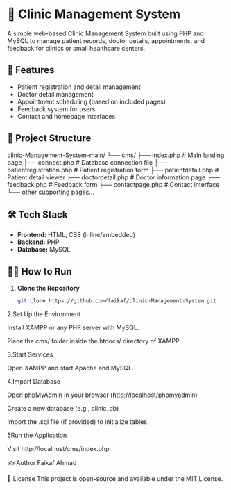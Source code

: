 # 🏥 Clinic Management System

A simple web-based Clinic Management System built using PHP and MySQL to manage patient records, doctor details, appointments, and feedback for clinics or small healthcare centers.

## 🚀 Features

- Patient registration and detail management
- Doctor detail management
- Appointment scheduling (based on included pages)
- Feedback system for users
- Contact and homepage interfaces

## 📁 Project Structure

clinic-Management-System-main/
└── cms/
├── index.php # Main landing page
├── connect.php # Database connection file
├── patientregistration.php # Patient registration form
├── patientdetail.php # Patient detail viewer
├── doctordetail.php # Doctor information page
├── feedback.php # Feedback form
├── contactpage.php # Contact interface
└── other supporting pages...


## 🛠️ Tech Stack

- **Frontend:** HTML, CSS (inline/embedded)
- **Backend:** PHP
- **Database:** MySQL

## 🧑‍💻 How to Run

1. **Clone the Repository**
   ```bash
   git clone https://github.com/faikaf/clinic-Management-System.git
2.Set Up the Environment

Install XAMPP or any PHP server with MySQL.

Place the cms/ folder inside the htdocs/ directory of XAMPP.

3.Start Services

Open XAMPP and start Apache and MySQL.

4.Import Database

Open phpMyAdmin in your browser (http://localhost/phpmyadmin)

Create a new database (e.g., clinic_db)

Import the .sql file (if provided) to initialize tables.

5Run the Application

Visit http://localhost/cms/index.php

✍️ Author
Faikaf Ahmad

📜 License
This project is open-source and available under the MIT License.
